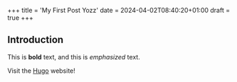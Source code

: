 +++
title = 'My First Post Yozz'
date = 2024-04-02T08:40:20+01:00
draft = true
+++

## Introduction

This is **bold** text, and this is *emphasized* text.

Visit the [Hugo](https://gohugo.io) website!

